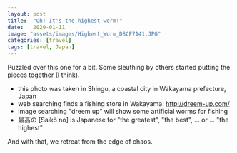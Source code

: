 ```yaml
---
layout: post
title:  "Oh! It's the highest worm!"
date:   2020-01-11
image: "assets/images/Highest_Worm_DSCF7141.JPG"
categories: [travel]
tags: [travel, Japan]
---
```


Puzzled over this one for a bit. Some sleuthing by others started putting the pieces together (I think).

* this photo was taken in Shingu, a coastal city in Wakayama prefecture, Japan
* web searching finds a fishing store in Wakayama: http://dreem-up.com/
* image searching "dreem up" will show some artificial worms for fishing
* 最高の [Saikō no] is Japanese for "the greatest", "the best", ... or ... "the highest"

And with that, we retreat from the edge of chaos.
